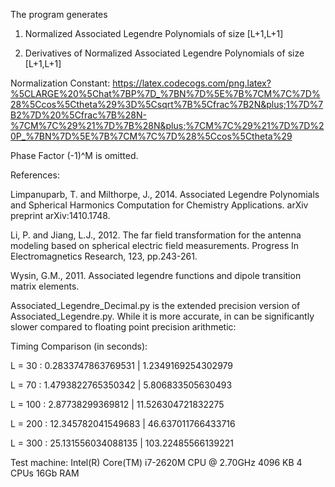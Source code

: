 The program generates

1) Normalized Associated Legendre Polynomials of size [L+1,L+1]

2) Derivatives of Normalized Associated Legendre Polynomials of size [L+1,L+1]

Normalization Constant: https://latex.codecogs.com/png.latex?%5CLARGE%20%5Chat%7BP%7D_%7BN%7D%5E%7B%7CM%7C%7D%28%5Ccos%5Ctheta%29%3D%5Csqrt%7B%5Cfrac%7B2N&plus;1%7D%7B2%7D%20%5Cfrac%7B%28N-%7CM%7C%29%21%7D%7B%28N&plus;%7CM%7C%29%21%7D%7D%20P_%7BN%7D%5E%7B%7CM%7C%7D%28%5Ccos%5Ctheta%29

Phase Factor (-1)^M is omitted.

References:

Limpanuparb, T. and Milthorpe, J., 2014. Associated Legendre Polynomials and Spherical Harmonics Computation for Chemistry Applications. arXiv preprint arXiv:1410.1748.

Li, P. and Jiang, L.J., 2012. The far field transformation for the antenna modeling based on spherical electric field measurements. Progress In Electromagnetics Research, 123, pp.243-261.

Wysin, G.M., 2011. Associated legendre functions and dipole transition matrix elements.

Associated_Legendre_Decimal.py is the extended precision version of Associated_Legendre.py. While it is more accurate, in can be significantly slower compared to floating point precision arithmetic:

Timing Comparison (in seconds): 

L = 30 : 0.2833747863769531 | 1.2349169254302979

L = 70 : 1.4793822765350342 | 5.806833505630493

L = 100 : 2.87738299369812 | 11.526304721832275

L = 200 : 12.345782041549683 | 46.637011766433716 

L = 300 : 25.131556034088135 | 103.22485566139221

Test machine: Intel(R) Core(TM) i7-2620M CPU @ 2.70GHz 4096 KB 4 CPUs 16Gb RAM


